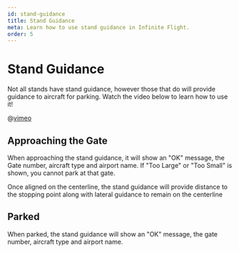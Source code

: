 ```yaml
---
id: stand-guidance
title: Stand Guidance
meta: Learn how to use stand guidance in Infinite Flight.
order: 5
---
```



# Stand Guidance           



Not all stands have stand guidance, however those that do will provide guidance to aircraft for parking. Watch the video below to learn how to use it!



@[vimeo](670905489)



## Approaching the Gate

When approaching the stand guidance, it will show an "OK" message, the Gate number, aircraft type and airport name. If "Too Large" or  "Too Small" is shown, you cannot park at that gate.



Once aligned on the centerline, the stand guidance will provide distance to the stopping point along with lateral guidance to remain on the centerline



## Parked

When parked, the stand guidance will show an "OK" message, the gate number, aircraft type and airport name.

